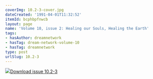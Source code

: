 ```yaml
---
coverImg: 10.2-3-cover.jpg
dateCreated: '1991-04-01T11:32:52'
itemId: bcphbpfnwcb
layout: page
name: 'Volume 10, issue 2: Healing our Souls, Healing the Earth'
tags:
- hasAuthor: dreamnetwork
- hasTag: dream-network-volume-10
- hasTag: dreamnetwork
type: post
urlSlug: 10.2-3
---
```

<img class="card-journal-img" src="../images/10.2-3-rect.jpg"/><a href="../files/pdfs/Volume_10/10.2-3-Dream-Network-Journal_Volume-10_No-2-3.pdf" download="">Download issue 10.2-3</a>